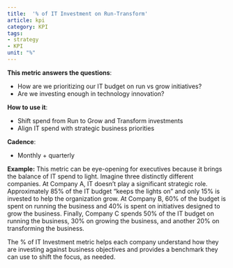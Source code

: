 ```yaml
---
title:  '% of IT Investment on Run-Transform'
article: kpi
category: KPI
tags:
- strategy
- KPI
unit: "%"
---
```


**This metric answers the questions**:
* How are we prioritizing our IT budget on run vs grow initiatives?
* Are we investing enough in technology innovation?

**How to use it**:
* Shift spend from Run to Grow and Transform investments
* Align IT spend with strategic business priorities

**Cadence**:
* Monthly + quarterly

**Example:**
This metric can be eye-opening for executives because it brings the balance of IT spend to light. Imagine three distinctly different companies. At Company A, IT doesn’t play a significant strategic role. Approximately 85% of the IT budget “keeps the lights on” and only 15% is invested to help the organization grow. At Company B, 60% of the budget is spent on running the business and 40% is spent on initiatives designed to grow the business. Finally, Company C spends 50% of the IT budget on running the business, 30% on growing the business, and another 20% on transforming the business.

The % of IT Investment metric helps each company understand how they are investing against business objectives and provides a benchmark they can use to shift the focus, as needed. 
